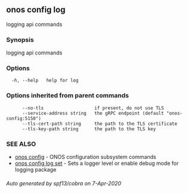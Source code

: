 ## onos config log

logging api commands

### Synopsis

logging api commands

### Options

```
  -h, --help   help for log
```

### Options inherited from parent commands

```
      --no-tls                   if present, do not use TLS
      --service-address string   the gRPC endpoint (default "onos-config:5150")
      --tls-cert-path string     the path to the TLS certificate
      --tls-key-path string      the path to the TLS key
```

### SEE ALSO

* [onos config](onos_config.md)	 - ONOS configuration subsystem commands
* [onos config log set](onos_config_log_set.md)	 - Sets a logger level or enable debug mode for logging package

###### Auto generated by spf13/cobra on 7-Apr-2020
